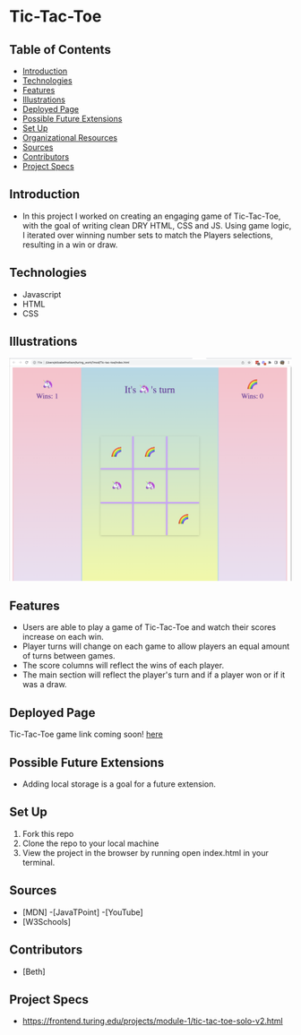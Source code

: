 # Tic-Tac-Toe
## Table of Contents
 - [Introduction](#introduction)
 - [Technologies](#technologies)
 - [Features](#features)
 - [Illustrations](#illustrations)
 - [Deployed Page](#deployed-page)
 - [Possible Future Extensions](#possible-future-extensions)
 - [Set Up](#set-up)
 - [Organizational Resources](#organizational-resources)
 - [Sources](#sources)
 - [Contributors](#contributors)
 - [Project Specs](#project-specs)
## Introduction
 - In this project I worked on creating an engaging game of Tic-Tac-Toe, with the goal of writing clean DRY HTML, CSS and JS.  Using game logic, I iterated over winning number sets to match the Players selections, resulting in a win or draw.  
## Technologies
 - Javascript
 - HTML
 - CSS
## Illustrations
 ![Screenshot](/assets/screenshot2.png)
## Features
- Users are able to play a game of Tic-Tac-Toe and watch their scores increase on each win.
- Player turns will change on each game to allow players an equal amount of turns between games.
- The score columns will reflect the wins of each player.
- The main section will reflect the player's turn and if a player won or if it was a draw.
## Deployed Page
Tic-Tac-Toe game link coming soon! [here]()
## Possible Future Extensions
 -  Adding local storage is a goal for a future extension.
## Set Up
1. Fork this repo
2. Clone the repo to your local machine
3. View the project in the browser by running open index.html in your terminal.
## Sources
 - [MDN]
 -[JavaTPoint]
 -[YouTube]
 - [W3Schools]
## Contributors
 - [Beth]
## Project Specs
- https://frontend.turing.edu/projects/module-1/tic-tac-toe-solo-v2.html
